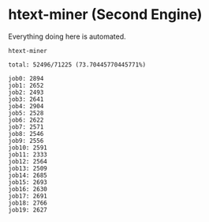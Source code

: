 # htext-miner (Second Engine)

Everything doing here is automated.

```
htext-miner

total: 52496/71225 (73.70445770445771%)

job0: 2894
job1: 2652
job2: 2493
job3: 2641
job4: 2904
job5: 2528
job6: 2622
job7: 2571
job8: 2546
job9: 2556
job10: 2591
job11: 2333
job12: 2564
job13: 2509
job14: 2685
job15: 2693
job16: 2630
job17: 2691
job18: 2766
job19: 2627
```